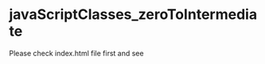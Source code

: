 # javaScriptClasses_zeroToIntermediate
Please check index.html file first and see <script> tag , then only jump to classes.js files...
